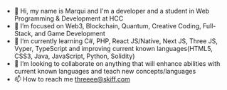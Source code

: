- 👋 Hi, my name is Marqui and I'm a developer and a student in Web Programming & Development at HCC
- 👀 I’m focused on Web3, Blockchain, Quantum, Creative Coding, Full-Stack, and Game Development 
- 🌱 I’m currently learning C#, PHP, React JS/Native, Next JS, Three JS, Vyper, TypeScript and improving current known languages(HTML5, CSS3, Java, JavaScript, Python, Solidity)
- 💞️ I’m looking to collaborate on anything that will enhance abilities with current known languages and teach new concepts/languages 
- 📫 How to reach me threeee@skiff.com

<!---
Marqui-13/Marqui-13 is a ✨ special ✨ repository because its `README.md` (this file) appears on your GitHub profile.
You can click the Preview link to take a look at your changes.
--->
